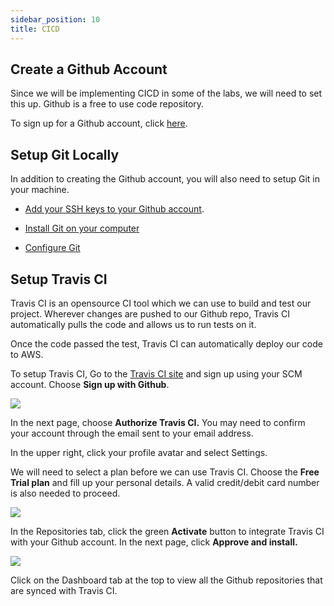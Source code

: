 ```yaml
---
sidebar_position: 10
title: CICD
---
```





## Create a Github Account 

Since we will be implementing CICD in some of the labs, we will need to set this up. Github is a free to use code repository.

To sign up for a Github account, click [here](https://github.com/signup).


## Setup Git Locally

In addition to creating the Github account, you will also need to setup Git in your machine.

- [Add your SSH keys to your Github account](https://docs.github.com/en/authentication/connecting-to-github-with-ssh/adding-a-new-ssh-key-to-your-github-account).

- [Install Git on your computer](https://git-scm.com/book/en/v2/Getting-Started-Installing-Git)

- [Configure Git](https://git-scm.com/book/en/v2/Customizing-Git-Git-Configuration)


## Setup Travis CI 

Travis CI is an opensource CI tool which we can use to build and test our project. Wherever changes are pushed to our Github repo, Travis CI automatically pulls the code and allows us to run tests on it.

Once the code passed the test, Travis CI can automatically deploy our code to AWS.

To setup Travis CI, Go to the [Travis CI site](https://app.travis-ci.com/signup) and sign up using your SCM account. Choose **Sign up with Github**.

<div class='img-center'>

![](/img/docs/lab14signuptravisci.png)

</div>

In the next page, choose **Authorize Travis CI.**
You may need to confirm your account through the email sent to your email address.

In the upper right, click your profile avatar and select Settings. 

We will need to select a plan before we can use Travis CI. Choose the **Free Trial plan** and fill up your personal details. A valid credit/debit card number is also needed to proceed. 

<div class='img-center'>

![](/img/docs/lab14selectfreeplantravisci.png)

</div>

In the Repositories tab, click the green **Activate** button to integrate Travis CI with your Github account. In the next page, click **Approve and install.**

<div class='img-center'>

![](/img/docs/lab14travisciactivate.png)

</div>

Click on the Dashboard tab at the top to view all the Github repositories that are synced with Travis CI.


 